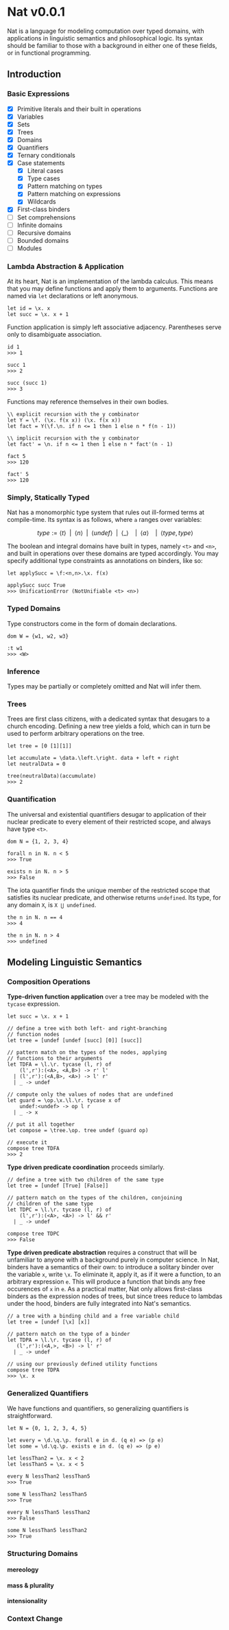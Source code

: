 # Nat v0.0.1

Nat is a language for modeling computation over typed domains, with applications in linguistic semantics and philosophical logic. Its syntax should be familiar to those with a background in either one of these fields, or in functional programming.

## Introduction

### Basic Expressions

- [x] Primitive literals and their built in operations
- [x] Variables
- [x] Sets
- [x] Trees
- [x] Domains
- [x] Quantifiers
- [x] Ternary conditionals
- [x] Case statements
  - [x] Literal cases
  - [x] Type cases
  - [x] Pattern matching on types
  - [x] Pattern matching on expressions
  - [x] Wildcards
- [x] First-class binders
- [ ] Set comprehensions
- [ ] Infinite domains
- [ ] Recursive domains
- [ ] Bounded domains
- [ ] Modules

### Lambda Abstraction & Application

At its heart, Nat is an implementation of the lambda calculus. This means that you may define functions and apply them to arguments. Functions are named via `let` declarations or left anonymous.

```
let id = \x. x
let succ = \x. x + 1
```

Function application is simply left associative adjacency. Parentheses serve only to disambiguate association.

```
id 1
>>> 1

succ 1
>>> 2

succ (succ 1)
>>> 3
```

Functions may reference themselves in their own bodies.

```
\\ explicit recursion with the y combinator
let Y = \f. (\x. f(x x)) (\x. f(x x))
let fact = Y(\f.\n. if n <= 1 then 1 else n * f(n - 1))

\\ implicit recursion with the y combinator
let fact' = \n. if n <= 1 then 1 else n * fact'(n - 1)

fact 5
>>> 120

fact' 5
>>> 120
```

### Simply, Statically Typed

Nat has a monomorphic type system that rules out ill-formed terms at compile-time. Its syntax is as follows, where `a` ranges over variables:

```math
type := \langle t \rangle
        \enspace | \enspace
        \langle n \rangle
        \enspace | \enspace
        \langle undef \rangle
        \enspace | \enspace
        \langle \_ \rangle \enspace
        \enspace | \enspace
        \langle a \rangle \enspace
        \enspace | \enspace
        \langle type,type \rangle
```

The boolean and integral domains have built in types, namely `<t>` and `<n>`, and built in operations over these domains are typed accordingly. You may specify additional type constraints as annotations on binders, like so:

```
let applySucc = \f:<n,n>.\x. f(x)

applySucc succ True
>>> UnificationError (NotUnifiable <t> <n>)
```

### Typed Domains

Type constructors come in the form of domain declarations.

```
dom W = {w1, w2, w3}

:t w1
>>> <W>
```

### Inference

Types may be partially or completely omitted and Nat will infer them.

### Trees

Trees are first class citizens, with a dedicated syntax that desugars to a church encoding. Defining a new tree yields a fold, which can in turn be used to perform arbitrary operations on the tree.

```
let tree = [0 [1][1]]

let accumulate = \data.\left.\right. data + left + right
let neutralData = 0

tree(neutralData)(accumulate)
>>> 2
```

### Quantification

The universal and existential quantifiers desugar to application of their nuclear predicate to every element of their restricted scope, and always have type `<t>`.

```
dom N = {1, 2, 3, 4}

forall n in N. n < 5
>>> True

exists n in N. n > 5
>>> False
```

The iota quantifier finds the unique member of the restricted scope that satisfies its nuclear predicate, and otherwise returns `undefined`. Its type, for any domain `X`, is `X ⋃ undefined`.

```
the n in N. n == 4
>>> 4

the n in N. n > 4
>>> undefined
```

## Modeling Linguistic Semantics

### Composition Operations

**Type-driven function application** over a tree may be modeled with the `tycase` expression.

```
let succ = \x. x + 1

// define a tree with both left- and right-branching
// function nodes
let tree = [undef [undef [succ] [0]] [succ]]

// pattern match on the types of the nodes, applying
// functions to their arguments
let TDFA = \l.\r. tycase (l, r) of
    (l',r'):(<A>, <A,B>) -> r' l'
  | (l',r'):(<A,B>, <A>) -> l' r'
  | _ -> undef

// compute only the values of nodes that are undefined
let guard = \op.\x.\l.\r. tycase x of
    undef:<undef> -> op l r
  | _ -> x

// put it all together
let compose = \tree.\op. tree undef (guard op)

// execute it
compose tree TDFA
>>> 2
```

**Type driven predicate coordination** proceeds similarly.

```
// define a tree with two children of the same type
let tree = [undef [True] [False]]

// pattern match on the types of the children, conjoining
// children of the same type
let TDPC = \l.\r. tycase (l, r) of
    (l',r'):(<A>, <A>) -> l' && r'
  | _ -> undef

compose tree TDPC
>>> False
```

**Type driven predicate abstraction** requires a construct that will be unfamiliar to anyone with a background purely in computer science. In Nat, binders have a semantics of their own: to introduce a solitary binder over the variable `x`, write `\x`. To eliminate it, apply it, as if it were a function, to an arbitrary expression `e`. This will produce a function that binds any free occurences of `x` in `e`. As a practical matter, Nat only allows first-class binders as the expression nodes of trees, but since trees reduce to lambdas under the hood, binders are fully integrated into Nat's semantics.

```
// a tree with a binding child and a free variable child
let tree = [undef [\x] [x]]

// pattern match on the type of a binder
let TDPA = \l.\r. tycase (l, r) of
   (l',r'):(<A,>, <B>) -> l' r'
  | _ -> undef

// using our previously defined utility functions
compose tree TDPA
>>> \x. x
```

### Generalized Quantifiers

We have functions and quantifiers, so generalizing quantifiers is straightforward.

```
let N = {0, 1, 2, 3, 4, 5}

let every = \d.\q.\p. forall e in d. (q e) => (p e)
let some = \d.\q.\p. exists e in d. (q e) => (p e)

let lessThan2 = \x. x < 2
let lessThan5 = \x. x < 5

every N lessThan2 lessThan5
>>> True

some N lessThan2 lessThan5
>>> True

every N lessThan5 lessThan2
>>> False

some N lessThan5 lessThan2
>>> True
```

### Structuring Domains

#### mereology

#### mass & plurality

#### intensionality

### Context Change
